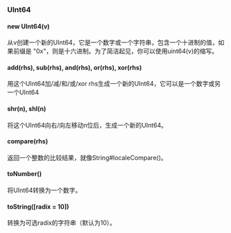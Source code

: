 ### UInt64

#### new UInt64(v)

从v创建一个新的UInt64，它是一个数字或一个字符串，包含一个十进制的值，如果前缀是 "0x"，则是十六进制。为了简洁起见，你可以使用uint64(v)的缩写。

#### add(rhs), sub(rhs), and(rhs), or(rhs), xor(rhs)

用这个UInt64加/减/和/或/xor rhs生成一个新的UInt64，它可以是一个数字或另一个UInt64

#### shr(n), shl(n)

将这个UInt64向右/向左移动n位后，生成一个新的UInt64。

#### compare(rhs)

返回一个整数的比较结果，就像String#localeCompare()。

#### toNumber()

将UInt64转换为一个数字。

#### toString([radix = 10])

转换为可选radix的字符串（默认为10）。
